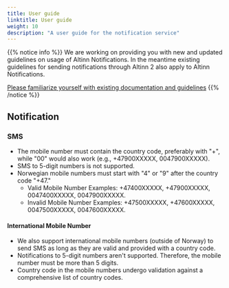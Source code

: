 ```yaml
---
title: User guide
linktitle: User guide
weight: 10
description: "A user guide for the notification service"
---
```


{{% notice info %}}
We are working on providing you with new and updated guidelines on usage of Altinn Notifications.
In the meantime existing guidelines for sending notifications through Altinn 2 also apply to Altinn Notifications.


[Please familiarize yourself with existing documentation and guidelines](https://altinn.github.io/docs/utviklingsguider/varsling/)
{{% /notice %}}

## Notification
### SMS
- The mobile number must contain the country code, preferably with "+", while "00" would also work (e.g., +47900XXXXX, 0047900XXXXX).
- SMS to 5-digit numbers is not supported.
- Norwegian mobile numbers must start with "4" or "9" after the country code "+47."
  - Valid Mobile Number Examples: +47400XXXXX, +47900XXXXX, 0047400XXXXX, 0047900XXXXX.
  - Invalid Mobile Number Examples: +47500XXXXX, +47600XXXXX, 0047500XXXXX, 0047600XXXXX.

#### International Mobile Number
- We also support international mobile numbers (outside of Norway) to send SMS as long as they are valid and provided with a country code.
- Notifications to 5-digit numbers aren't supported. Therefore, the mobile number must be more than 5 digits.
- Country code in the mobile numbers undergo validation against a comprehensive list of country codes.

<!---
{{% notice info %}}
TODO: say something about "varsel" vs "melding" or "beskjed". Kan brukes til begge deler.
What is important to think about ?
{{% /notice %}}

### Communication with private persons
[Kontakt- og reservasjonsregisteret](https://eid.difi.no/nb/kontakt-og-reservasjonsregisteret)
(the common contact register) is used to retrieve contact information when an organization sends a notification
through Altinn to a private person without providing the contact details to use.

In using this register both Altinn, and the sender of the notification,
must adhere to [eForvaltningsforskriften §29](https://lovdata.no/forskrift/2004-06-25-988/§29).

We have summarized some of the information here, but encourage you to familiarize yourself with
[Digitaliseringsdirektoratet's guidelines for using the register](https://samarbeid.digdir.no/kontaktregisteret/retningslinjer-bruk-av-kontakt-og-reservasjonsregisteret/143).


Altinn Notifications should be used to support the execution of your organizations public authority. Meaning the use
should be linked to your organization's _social mission_ and not for
commercial purposes, marketing, or any other use that can be considered as private law.

Altinn Notifications should be used when the message communicated in the notification contains
information that is important for the subject to receive and/or is important for the sending organization
that the recipient receives.

### Communication with persons as an entity of an organization

### What should a notification include
Varselet bør inneholde:
- beskrivelse av oppgaven,
- konkret hva den gjelder,
- hvem som er ansvarlig/kan løse oppgaven
- informer gjerne også om frist for oppgaven
-->
